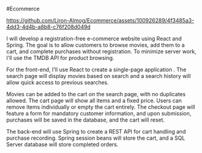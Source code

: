 
#Ecommerce

https://github.com/Liron-Almog/Ecommerce/assets/100926289/4f3485a3-4dd3-4d4b-a8b8-c76f208d049d

I will develop a registration-free e-commerce website using React and Spring. The goal is to allow customers to browse movies, add them to a cart, and complete purchases without registration. To minimize server work, I'll use the TMDB API for product browsing.

For the front-end, I'll use React to create a single-page application . The search page will display movies based on search and a search history will allow quick access to previous searches.

Movies can be added to the cart on the search page, with no duplicates allowed. The cart page will show all items and a fixed price. Users can remove items individually or empty the cart entirely. The checkout page will feature a form for mandatory customer information, and upon submission, purchases will be saved in the database, and the cart will reset.

The back-end will use Spring to create a REST API for cart handling and purchase recording. Spring session beans will store the cart, and a SQL Server database will store completed orders. 
